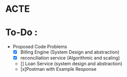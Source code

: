 # ACTE


# To-Do :
- Proposed Code Problems
    - [x] Billing Engine (System Design and abstraction)
    - [x] reconciliation service (Algorithmic and scaling)
    - [] Loan Service (system design and abstraction)
    - [x]Postman with Example Response